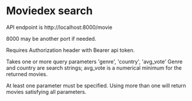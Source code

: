 # Moviedex search

API endpoint is http://localhost:8000/movie

8000 may be another port if needed.

Requires Authorization header with Bearer api token.

Takes one or more query parameters 'genre', 'country', 'avg_vote'
Genre and country are search strings; avg_vote is a numerical minimum for the returned movies.

At least one parameter must be specified. Using more than one will return movies satisfying all parameters.  

